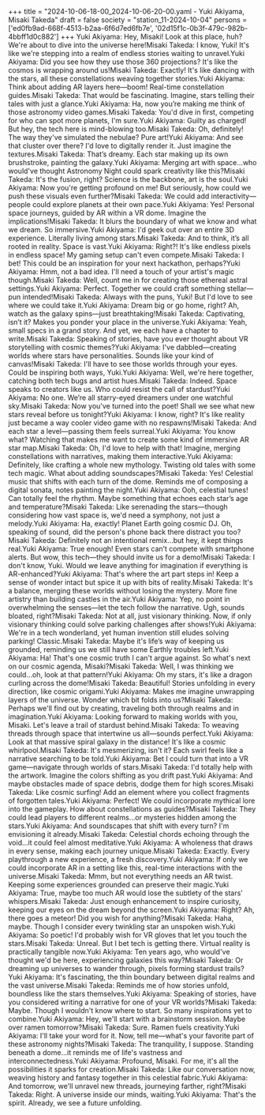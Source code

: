 +++
title = "2024-10-06-18-00_2024-10-06-20-00.yaml - Yuki Akiyama, Misaki Takeda"
draft = false
society = "station_11-2024-10-04"
persons = ['ed0fb9ad-668f-4513-b2aa-6f6d7ed6fb7e', '02d15f1c-0b3f-479c-982b-4bbff1d0c882']
+++
Yuki Akiyama: Hey, Misaki! Look at this place, huh? We're about to dive into the universe here!Misaki Takeda: I know, Yuki! It's like we're stepping into a realm of endless stories waiting to unravel.Yuki Akiyama: Did you see how they use those 360 projections? It's like the cosmos is wrapping around us!Misaki Takeda: Exactly! It's like dancing with the stars, all these constellations weaving together stories.Yuki Akiyama: Think about adding AR layers here—boom! Real-time constellation guides.Misaki Takeda: That would be fascinating. Imagine, stars telling their tales with just a glance.Yuki Akiyama: Ha, now you’re making me think of those astronomy video games.Misaki Takeda: You'd dive in first, competing for who can spot more planets, I'm sure.Yuki Akiyama: Guilty as charged! But hey, the tech here is mind-blowing too.Misaki Takeda: Oh, definitely! The way they've simulated the nebulae? Pure art!Yuki Akiyama: And see that cluster over there? I'd love to digitally render it. Just imagine the textures.Misaki Takeda: That’s dreamy. Each star making up its own brushstroke, painting the galaxy.Yuki Akiyama: Merging art with space...who would've thought Astronomy Night could spark creativity like this?Misaki Takeda: It's the fusion, right? Science is the backbone, art is the soul.Yuki Akiyama: Now you're getting profound on me! But seriously, how could we push these visuals even further?Misaki Takeda: We could add interactivity—people could explore planets at their own pace.Yuki Akiyama: Yes! Personal space journeys, guided by AR within a VR dome. Imagine the implications!Misaki Takeda: It blurs the boundary of what we know and what we dream. So immersive.Yuki Akiyama: I'd geek out over an entire 3D experience. Literally living among stars.Misaki Takeda: And to think, it’s all rooted in reality. Space is vast.Yuki Akiyama: Right?! It's like endless pixels in endless space! My gaming setup can't even compete.Misaki Takeda: I bet! This could be an inspiration for your next hackathon, perhaps?Yuki Akiyama: Hmm, not a bad idea. I'll need a touch of your artist's magic though.Misaki Takeda: Well, count me in for creating those ethereal astral settings.Yuki Akiyama: Perfect. Together we could craft something stellar—pun intended!Misaki Takeda: Always with the puns, Yuki! But I'd love to see where we could take it.Yuki Akiyama: Dream big or go home, right? Ah, watch as the galaxy spins—just breathtaking!Misaki Takeda: Captivating, isn’t it? Makes you ponder your place in the universe.Yuki Akiyama: Yeah, small specs in a grand story. And yet, we each have a chapter to write.Misaki Takeda: Speaking of stories, have you ever thought about VR storytelling with cosmic themes?Yuki Akiyama: I've dabbled—creating worlds where stars have personalities. Sounds like your kind of canvas!Misaki Takeda: I'll have to see those worlds through your eyes. Could be inspiring both ways, Yuki.Yuki Akiyama: Well, we're here together, catching both tech bugs and artist hues.Misaki Takeda: Indeed. Space speaks to creators like us. Who could resist the call of stardust?Yuki Akiyama: No one. We’re all starry-eyed dreamers under one watchful sky.Misaki Takeda: Now you've turned into the poet! Shall we see what new stars reveal before us tonight?Yuki Akiyama: I know, right? It's like reality just became a way cooler video game with no respawns!Misaki Takeda: And each star a level—passing them feels surreal.Yuki Akiyama: You know what? Watching that makes me want to create some kind of immersive AR star map.Misaki Takeda: Oh, I'd love to help with that! Imagine, merging constellations with narratives, making them interactive.Yuki Akiyama: Definitely, like crafting a whole new mythology. Twisting old tales with some tech magic. What about adding soundscapes?Misaki Takeda: Yes! Celestial music that shifts with each turn of the dome. Reminds me of composing a digital sonata, notes painting the night.Yuki Akiyama: Ooh, celestial tunes! Can totally feel the rhythm. Maybe something that echoes each star’s age and temperature?Misaki Takeda: Like serenading the stars—though considering how vast space is, we'd need a symphony, not just a melody.Yuki Akiyama: Ha, exactly! Planet Earth going cosmic DJ. Oh, speaking of sound, did the person's phone back there distract you too?Misaki Takeda: Definitely not an intentional remix...but hey, it kept things real.Yuki Akiyama: True enough! Even stars can’t compete with smartphone alerts. But wow, this tech—they should invite us for a demo!Misaki Takeda: I don't know, Yuki. Would we leave anything for imagination if everything is AR-enhanced?Yuki Akiyama: That's where the art part steps in! Keep a sense of wonder intact but spice it up with bits of reality.Misaki Takeda: It's a balance, merging these worlds without losing the mystery. More fine artistry than building castles in the air.Yuki Akiyama: Yep, no point in overwhelming the senses—let the tech follow the narrative. Ugh, sounds bloated, right?Misaki Takeda: Not at all, just visionary thinking. Now, if only visionary thinking could solve parking challenges after shows!Yuki Akiyama: We're in a tech wonderland, yet human invention still eludes solving parking! Classic.Misaki Takeda: Maybe it's life’s way of keeping us grounded, reminding us we still have some Earthly troubles left.Yuki Akiyama: Ha! That's one cosmic truth I can't argue against. So what's next on our cosmic agenda, Misaki?Misaki Takeda: Well, I was thinking we could...oh, look at that pattern!Yuki Akiyama: Oh my stars, it's like a dragon curling across the dome!Misaki Takeda: Beautiful! Stories unfolding in every direction, like cosmic origami.Yuki Akiyama: Makes me imagine unwrapping layers of the universe. Wonder which bit folds into us?Misaki Takeda: Perhaps we'll find out by creating, traveling both through realms and in imagination.Yuki Akiyama: Looking forward to making worlds with you, Misaki. Let's leave a trail of stardust behind.Misaki Takeda: To weaving threads through space that intertwine us all—sounds perfect.Yuki Akiyama: Look at that massive spiral galaxy in the distance! It's like a cosmic whirlpool.Misaki Takeda: It's mesmerizing, isn't it? Each swirl feels like a narrative searching to be told.Yuki Akiyama: Bet I could turn that into a VR game—navigate through worlds of stars.Misaki Takeda: I'd totally help with the artwork. Imagine the colors shifting as you drift past.Yuki Akiyama: And maybe obstacles made of space debris, dodge them for high scores.Misaki Takeda: Like cosmic surfing! Add an element where you collect fragments of forgotten tales.Yuki Akiyama: Perfect! We could incorporate mythical lore into the gameplay. How about constellations as guides?Misaki Takeda: They could lead players to different realms...or mysteries hidden among the stars.Yuki Akiyama: And soundscapes that shift with every turn? I'm envisioning it already.Misaki Takeda: Celestial chords echoing through the void...it could feel almost meditative.Yuki Akiyama: A wholeness that draws in every sense, making each journey unique.Misaki Takeda: Exactly. Every playthrough a new experience, a fresh discovery.Yuki Akiyama: If only we could incorporate AR in a setting like this, real-time interactions with the universe.Misaki Takeda: Mmm, but not everything needs an AR twist. Keeping some experiences grounded can preserve their magic.Yuki Akiyama: True, maybe too much AR would lose the subtlety of the stars' whispers.Misaki Takeda: Just enough enhancement to inspire curiosity, keeping our eyes on the dream beyond the screen.Yuki Akiyama: Right? Ah, there goes a meteor! Did you wish for anything?Misaki Takeda: Haha, maybe. Though I consider every twinkling star an unspoken wish.Yuki Akiyama: So poetic! I'd probably wish for VR gloves that let you touch the stars.Misaki Takeda: Unreal. But I bet tech is getting there. Virtual reality is practically tangible now.Yuki Akiyama: Ten years ago, who would've thought we'd be here, experiencing galaxies this way?Misaki Takeda: Or dreaming up universes to wander through, pixels forming stardust trails?Yuki Akiyama: It's fascinating, the thin boundary between digital realms and the vast universe.Misaki Takeda: Reminds me of how stories unfold, boundless like the stars themselves.Yuki Akiyama: Speaking of stories, have you considered writing a narrative for one of your VR worlds?Misaki Takeda: Maybe. Though I wouldn't know where to start. So many inspirations yet to combine.Yuki Akiyama: Hey, we'll start with a brainstorm session. Maybe over ramen tomorrow?Misaki Takeda: Sure. Ramen fuels creativity.Yuki Akiyama: I'll take your word for it. Now, tell me—what's your favorite part of these astronomy nights?Misaki Takeda: The tranquility, I suppose. Standing beneath a dome...it reminds me of life's vastness and interconnectedness.Yuki Akiyama: Profound, Misaki. For me, it's all the possibilities it sparks for creation.Misaki Takeda: Like our conversation now, weaving history and fantasy together in this celestial fabric.Yuki Akiyama: And tomorrow, we'll unravel new threads, journeying farther, right?Misaki Takeda: Right. A universe inside our minds, waiting.Yuki Akiyama: That's the spirit. Already, we see a future unfolding.